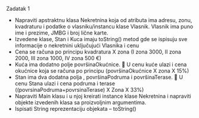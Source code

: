 Zadatak 1

- Napraviti apstraktnu klasa Nekretnina koja od atributa ima adresu, zonu, kvadraturu i podatke o vlasniku/instancu klase Vlasnik. Vlasnik ima puno ime i prezime, JMBG i broj lične karte.
- Izvedene klase, Stan i Kuca imaju toString() metod gde se ispisuju sve informacije o nekretnini uključujući Vlasnika i cenu
- Cena se računa po principu kvadratura X zona (I zona 3000, II zona 2000, III zona 1000, IV zona 500 €)
- Kuća ima dodatno polje površinaOkućnice.  U cenu kuće ulazi i cena okućnice koja se računa po principu (površinaOkućnice X zona X 15%)
- Stan ima dva dodatna polja , površinaPodruma i površinaTerase.  U cenu Stana ulazi i cena podruma i terase ((povrsinaPodruma+povrsinaTerase) X Zona X 33%)
- Napraviti Main klasu i u njoj kreirati instance klase Nekretnina i napraviti objekte izvedenih klasa sa proizvoljnim argumentima.  
- Ispisati String reprezentaciju objekata – toString()

